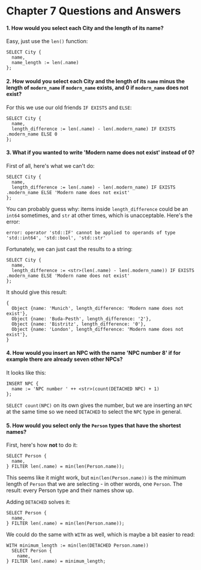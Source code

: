 # Chapter 7 Questions and Answers

#### 1. How would you select each City and the length of its name?

Easy, just use the `len()` function:

```
SELECT City {
  name,
  name_length := len(.name)
};
```

#### 2. How would you select each City and the length of its `name` minus the length of `modern_name` if `modern_name` exists, and 0 if `modern_name` does not exist?

For this we use our old friends `IF EXISTS` and `ELSE`:

```
SELECT City {
  name,
  length_difference := len(.name) - len(.modern_name) IF EXISTS .modern_name ELSE 0
};
```

#### 3. What if you wanted to write 'Modern name does not exist' instead of 0?

First of all, here's what we can't do:

```
SELECT City {
  name,
  length_difference := len(.name) - len(.modern_name) IF EXISTS .modern_name ELSE 'Modern name does not exist'
};
```

You can probably guess why: items inside `length_difference` could be an `int64` sometimes, and `str` at other times, which is unacceptable. Here's the error:

```
error: operator 'std::IF' cannot be applied to operands of type 'std::int64', 'std::bool', 'std::str'
```

Fortunately, we can just cast the results to a string:

```
SELECT City {
  name,
  length_difference := <str>(len(.name) - len(.modern_name)) IF EXISTS .modern_name ELSE 'Modern name does not exist'
};
```

It should give this result:

```
{
  Object {name: 'Munich', length_difference: 'Modern name does not exist'},
  Object {name: 'Buda-Pesth', length_difference: '2'},
  Object {name: 'Bistritz', length_difference: '0'},
  Object {name: 'London', length_difference: 'Modern name does not exist'},
}
```

#### 4. How would you insert an NPC with the name 'NPC number 8' if for example there are already seven other NPCs?

It looks like this:

```
INSERT NPC {
  name := 'NPC number ' ++ <str>(count(DETACHED NPC) + 1)
};
```

`SELECT count(NPC)` on its own gives the number, but we are inserting an `NPC` at the same time so we need `DETACHED` to select the `NPC` type in general.

#### 5. How would you select only the `Person` types that have the shortest names?

First, here's how **not** to do it:

```
SELECT Person {
  name,
} FILTER len(.name) = min(len(Person.name));
```

This seems like it might work, but `min(len(Person.name))` is the minimum length of `Person` that we are selecting - in other words, one `Person`. The result: every Person type and their names show up.

Adding `DETACHED` solves it:

```
SELECT Person {
  name,
} FILTER len(.name) = min(len(Person.name));
```

We could do the same with `WITH` as well, which is maybe a bit easier to read:

```
WITH minimum_length := min(len(DETACHED Person.name))
  SELECT Person {
    name,
} FILTER len(.name) = minimum_length;
```


